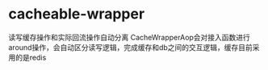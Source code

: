 # cacheable-wrapper
读写缓存操作和实际回流操作自动分离
CacheWrapperAop会对接入函数进行around操作，会自动区分读写逻辑，完成缓存和db之间的交互逻辑，缓存目前采用的是redis

